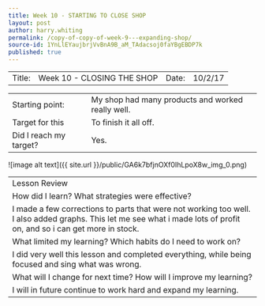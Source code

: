 ```yaml
---
title: Week 10 - STARTING TO CLOSE SHOP
layout: post
author: harry.whiting
permalink: /copy-of-copy-of-week-9---expanding-shop/
source-id: 1YnLlEYaujbrjVvBnA9B_aM_TAdacsoj0faYBgEBDP7k
published: true
---
```

<table>
  <tr>
    <td>Title:</td>
    <td>Week 10 - CLOSING THE SHOP</td>
    <td> Date:  </td>
    <td>10/2/17</td>
  </tr>
</table>


<table>
  <tr>
    <td>Starting point:</td>
    <td>My shop had many products and worked really well.</td>
  </tr>
  <tr>
    <td>Target for this </td>
    <td>To finish it all off.</td>
  </tr>
  <tr>
    <td>Did I reach my target? </td>
    <td>Yes.</td>
  </tr>
</table>


![image alt text]({{ site.url }}/public/GA6k7bfjnOXf0IhLpoX8w_img_0.png)

<table>
  <tr>
    <td>Lesson Review</td>
  </tr>
  <tr>
    <td>How did I learn? What strategies were effective? </td>
  </tr>
  <tr>
    <td>I made a few corrections to parts that were not working too well. I also added graphs. This let me see what i made lots of profit on, and so i can get more in stock. </td>
  </tr>
  <tr>
    <td>What limited my learning? Which habits do I need to work on? </td>
  </tr>
  <tr>
    <td>I did very well this lesson and completed everything, while being focused and sing what was wrong.</td>
  </tr>
  <tr>
    <td>What will I change for next time? How will I improve my learning?</td>
  </tr>
  <tr>
    <td>I will in future continue to work hard and expand my learning.</td>
  </tr>
</table>


